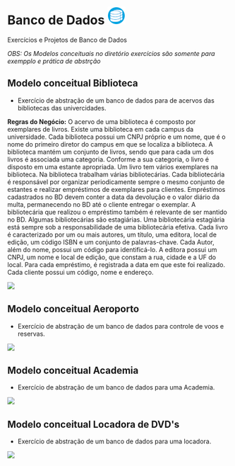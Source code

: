 # Banco de Dados ![db_logo](db.png)
 Exercícios e Projetos de Banco de Dados

 _*OBS: Os Modelos conceituais no diretório exercícios são somente para exempplo e prática de abstrção*_

## Modelo conceitual Biblioteca
* Exercício de abstração de um banco de dados para de acervos das bibliotecas das univercidades.

**Regras do Negócio:** O acervo de uma biblioteca é composto por exemplares de livros. Existe uma biblioteca em cada campus da universidade. Cada biblioteca possui um CNPJ próprio e um nome, que é o nome do primeiro diretor do campus em que se localiza a biblioteca. A biblioteca mantém um conjunto de livros, sendo que para cada um dos livros é associada uma categoria. Conforme a sua categoria, o livro é disposto em uma estante apropriada. Um livro tem vários exemplares na biblioteca. Na biblioteca trabalham várias bibliotecárias. Cada bibliotecária é responsável por organizar periodicamente sempre o mesmo conjunto de estantes e realizar empréstimos de exemplares para clientes. Empréstimos cadastrados no BD devem conter a data da devolução e o valor diário da multa, permanecendo no BD até o cliente entregar o exemplar. A bibliotecária que realizou o empréstimo também é relevante de ser mantido no BD. Algumas bibliotecárias são estagiárias. Uma bibliotecária estagiária está sempre sob a responsabilidade de uma bibliotecária efetiva.
Cada livro é caracterizado por um ou mais autores, um título, uma editora, local de edição, um código ISBN e um conjunto de palavras-chave.  Cada Autor, além do nome, possui um código para identificá-lo. A editora possui um CNPJ, um nome e local de edição, que constam a rua, cidade e a UF do local. Para cada empréstimo, é registrada a data em que este foi realizado. Cada cliente  possui um código, nome e endereço.


<img src="/Exercícios/Modelo_Conceitual/Biblioteca_B.png">

## Modelo conceitual Aeroporto
* Exercício de abstração de um banco de dados para controle de voos e reservas.
<img src="/Exercícios/Modelo_Conceitual/Aeroporto_A.png">

## Modelo conceitual Academia
* Exercício de abstração de um banco de dados para uma Academia.
<img src="/Exercícios/Modelo_Conceitual/Academia_A.png">

## Modelo conceitual Locadora de DVD's
* Exercício de abstração de um banco de dados para uma locadora.
<img src="/Exercícios/Modelo_Conceitual/Locadora_A.png">